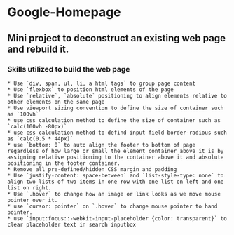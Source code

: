 # Google-Homepage



## Mini project to deconstruct an existing web page and rebuild it.


### Skills utilized to build the web page


    * Use `div, span, ul, li, a html tags` to group page content  
    * Use `flexbox` to position html elements of the page  
    * Use `relative`, `absolute` positioning to align elements relative to other elements on the same page  
    * Use viewport sizing convention to define the size of container such as `100vh`   
    * use css calculation method to define the size of container such as `calc(100vh -80px)`  
    * use css calculation method to defind input field border-radious such as `calc(0.5 * 44px)`    
    * use `bottom: 0` to auto align the footer to bottom of page regardless of how large or small the element container above it is by assigning relative positioning to the container above it and absolute positioning in the footer container.  
    * Remove all pre-defined/hidden CSS margin and padding  
    * Use `justify-content: space-between` and `list-style-type: none` to align two lists of two items in one row with one list on left and one list on right.
    * Use `.hover` to change how an image or link looks as we move mouse pointer over it.  
    * use `cursor: pointer` on `.hover` to change mouse pointer to hand pointer.  
    * use `input:focus::-webkit-input-placeholder {color: transparent}` to clear placeholder text in search inputbox
 
